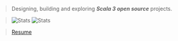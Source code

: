 >Designing, building and exploring ***Scala 3 open source*** projects.

>![Stats](https://github-readme-stats.vercel.app/api/top-langs?username=objektwerks&hide=css,html,javascript)
>![Stats](https://github-readme-stats.vercel.app/api?username=objektwerks&show_icons=true&hide_border=true)

<!-- * Top annual commits:  ***15,517*** -->
<!-- * Top monthly commits: ***1,793*** -->

>[Resume](https://github.com/objektwerks/resume)
